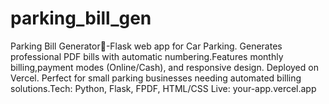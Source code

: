 # parking_bill_gen
Parking Bill Generator🚗-Flask web app for Car Parking. Generates professional PDF bills with automatic numbering.Features monthly billing,payment modes (Online/Cash), and responsive design. Deployed on Vercel. Perfect for small parking businesses needing automated billing solutions.Tech: Python, Flask, FPDF, HTML/CSS Live: your-app.vercel.app
